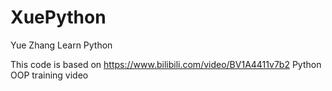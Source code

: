 # XuePython
Yue Zhang Learn Python

This code is based on https://www.bilibili.com/video/BV1A4411v7b2 Python OOP training video
